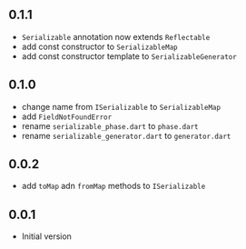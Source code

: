 ## 0.1.1
   
   - `Serializable` annotation now extends `Reflectable`
   - add const constructor to `SerializableMap`
   - add const constructor template to `SerializableGenerator`

## 0.1.0

- change name from `ISerializable` to `SerializableMap`
- add `FieldNotFoundError`
- rename `serializable_phase.dart` to `phase.dart`
- rename `serializable_generator.dart` to `generator.dart`

## 0.0.2

- add `toMap` adn `fromMap` methods to `ISerializable`

## 0.0.1

- Initial version
